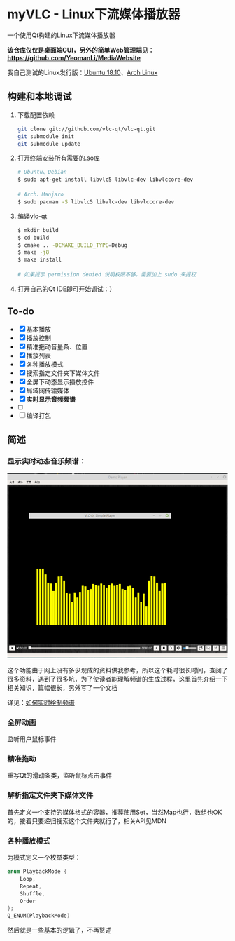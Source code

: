 # myVLC - Linux下流媒体播放器

一个使用Qt构建的Linux下流媒体播放器

**该仓库仅仅是桌面端GUI，另外的简单Web管理端见：<https://github.com/YeomanLi/MediaWebsite>**

我自己测试的Linux发行版：[Ubuntu 18.10](http://www.ubuntu.org.cn/download)、[Arch Linux](https://www.archlinux.org/)



## 构建和本地调试

1. 下载配置依赖

   ```bash
   git clone git://github.com/vlc-qt/vlc-qt.git
   git submodule init
   git submodule update
   ```

   

2. 打开终端安装所有需要的.so库

   ```bash
   # Ubuntu、Debian
   $ sudo apt-get install libvlc5 libvlc-dev libvlccore-dev 
   
   # Arch、Manjaro
   $ sudo pacman -S libvlc5 libvlc-dev libvlccore-dev
   ```

   

3. 编译[vlc-qt](https://github.com/vlc-qt/vlc-qt)

   ```bash
   $ mkdir build
   $ cd build
   $ cmake .. -DCMAKE_BUILD_TYPE=Debug
   $ make -j8
   $ make install
   
   # 如果提示 permission denied 说明权限不够，需要加上 sudo 来提权
   ```

   

4. 打开自己的Qt IDE即可开始调试：）



## To-do

- [x] 基本播放
- [x] 播放控制
- [x] 精准拖动音量条、位置
- [x] 播放列表
- [x] 各种播放模式
- [x] 搜索指定文件夹下媒体文件
- [x] 全屏下动态显示播放控件
- [x] 局域网传输媒体
- [x] **实时显示音频频谱**
- [ ] 
- [ ] 编译打包

## 简述

### 显示实时动态音乐频谱：

![频谱预览](./screenshots/preview-01.png)

这个功能由于网上没有多少现成的资料供我参考，所以这个耗时很长时间，查阅了很多资料，遇到了很多坑，为了使读者能理解频谱的生成过程，这里首先介绍一下相关知识，篇幅很长，另外写了一个文档

详见：[如何实时绘制频谱](https://github.com/YeomanLi/myVLC/blob/master/spectrumanalyzer.md)

### 全屏动画

监听用户鼠标事件

### 精准拖动

重写Qt的滑动条类，监听鼠标点击事件

### 解析指定文件夹下媒体文件

首先定义一个支持的媒体格式的容器，推荐使用Set，当然Map也行，数组也OK的，接着只要递归搜索这个文件夹就行了，相关API见MDN

### 各种播放模式

为模式定义一个枚举类型：

```c++
enum PlaybackMode {
    Loop,
    Repeat,
    Shuffle,
    Order
};
Q_ENUM(PlaybackMode)
```

然后就是一些基本的逻辑了，不再赘述